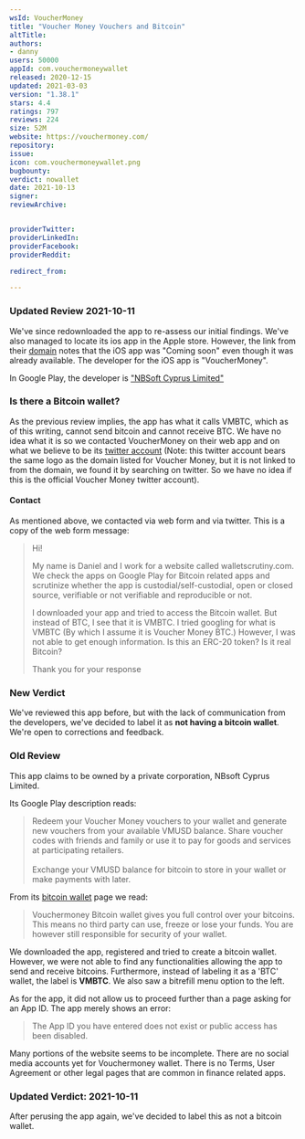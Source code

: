 ```yaml
---
wsId: VoucherMoney
title: "Voucher Money Vouchers and Bitcoin"
altTitle: 
authors:
- danny
users: 50000
appId: com.vouchermoneywallet
released: 2020-12-15
updated: 2021-03-03
version: "1.38.1"
stars: 4.4
ratings: 797
reviews: 224
size: 52M
website: https://vouchermoney.com/
repository: 
issue: 
icon: com.vouchermoneywallet.png
bugbounty: 
verdict: nowallet
date: 2021-10-13
signer: 
reviewArchive:


providerTwitter: 
providerLinkedIn: 
providerFacebook: 
providerReddit: 

redirect_from:

---
```



### Updated Review 2021-10-11

We've since redownloaded the app to re-assess our initial findings. We've also managed to locate its ios app in the Apple store. However, the link from their [domain](http://vouchermoney.com/) notes that the iOS app was "Coming soon" even though it was already available. The developer for the iOS app is "VoucherMoney". 

In Google Play, the developer is ["NBSoft Cyprus Limited"](https://play.google.com/store/apps/developer?id=NBSoft+Cyprus+Limited)

### Is there a Bitcoin wallet?

As the previous review implies, the app has what it calls VMBTC, which as of this writing, cannot send bitcoin and cannot receive BTC. We have no idea what it is so we contacted VoucherMoney on their web app and on what we believe to be its [twitter account](https://twitter.com/BitcoinWalletz/status/1447487449832165377) (Note: this twitter account bears the same logo as the domain listed for Voucher Money, but it is not linked to from the domain, we found it by searching on twitter. So we have no idea if this is the official Voucher Money twitter account). 

#### Contact

As mentioned above, we contacted via web form and via twitter. This is a copy of the web form message:

> Hi!
> 
> My name is Daniel and I work for a website called walletscrutiny.com. We check
  the apps on Google Play for Bitcoin related apps and scrutinize whether the
  app is custodial/self-custodial, open or closed source, verifiable or not
  verifiable and reproducible or not.
> 
> I downloaded your app and tried to access the Bitcoin wallet. But instead of
  BTC, I see that it is VMBTC. I tried googling for what is VMBTC (By which I
  assume it is Voucher Money BTC.) However, I was not able to get enough
  information. Is this an ERC-20 token? Is it real Bitcoin?
> 
> Thank you for your response  

### New Verdict

We've reviewed this app before, but with the lack of communication from the developers, we've decided to label it as **not having a bitcoin wallet**. We're open to corrections and feedback.


### Old Review

This app claims to be owned by a  private corporation, NBsoft Cyprus Limited.

Its Google Play description reads:

> Redeem your Voucher Money vouchers to your wallet and generate new vouchers from your available VMUSD balance. Share voucher codes with friends and family or use it to pay for goods and services at participating retailers.<br><br>
Exchange your VMUSD balance for bitcoin to store in your wallet or make payments with later.

From its [bitcoin wallet](http://vouchermoney.com/bitcoin-wallet/) page we read:

> Vouchermoney Bitcoin wallet gives you full control over your bitcoins. This means no third party can use, freeze or lose your funds. You are however still responsible for security of your wallet.

We downloaded the app, registered and tried to create a bitcoin wallet. However, we were not able to find any functionalities allowing the app to send and receive bitcoins. Furthermore, instead of labeling it as a 'BTC' wallet, the label is **VMBTC**. We also saw a bitrefill menu option to the left. 

As for the app, it did not allow us to proceed further than a page asking for an App ID. The app merely shows an error:

> The App ID you have entered does not exist or public access has been disabled.

Many portions of the website seems to be incomplete. There are no social media accounts yet for Vouchermoney wallet. There is no Terms, User Agreement or other legal pages that are common in finance related apps. 

### Updated Verdict: 2021-10-11

After perusing the app again, we've decided to label this as not a bitcoin wallet.

